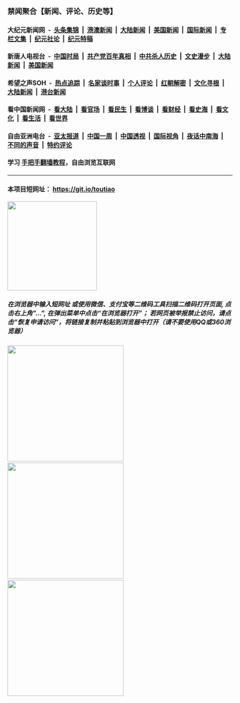 ### 禁闻聚合【新闻、评论、历史等】

#### 大纪元新闻网 &nbsp;-&nbsp; [头条集锦](indexes/E头条集锦.md?t=02090011) &nbsp;|&nbsp; [港澳新闻](indexes/E港澳新闻.md?t=02090011)  &nbsp;|&nbsp; [大陆新闻](indexes/E大陆新闻.md?t=02090011) &nbsp;|&nbsp; [美国新闻](indexes/E美国新闻.md?t=02090011) &nbsp;|&nbsp; [国际新闻](indexes/E国际新闻.md?t=02090011) &nbsp;|&nbsp; [专栏文集](indexes/E专栏文集.md?t=02090011) &nbsp;|&nbsp; [纪元社论](indexes/E纪元社论.md?t=02090011) &nbsp;|&nbsp; [纪元特稿](indexes/E纪元特稿.md?t=02090011) 

#### 新唐人电视台 &nbsp;-&nbsp; [中国时局](indexes/N中国时局.md?t=02090011) &nbsp;|&nbsp; [共产党百年真相](indexes/N共产党百年真相.md?t=02090011) &nbsp;|&nbsp; [中共杀人历史](indexes/N中共杀人历史.md?t=02090011) &nbsp;|&nbsp; [文史漫步](indexes/N文史漫步.md?t=02090011) &nbsp;|&nbsp; [大陆新闻](indexes/N大陆新闻.md?t=02090011) &nbsp;|&nbsp; [美国新闻](indexes/N美国新闻.md?t=02090011)

#### 希望之声SOH &nbsp;-&nbsp; [热点追踪](indexes/H热点追踪.md?t=02090011) &nbsp;|&nbsp; [名家谈时事](indexes/H名家谈时事.md?t=02090011) &nbsp;|&nbsp; [个人评论](indexes/H个人评论.md?t=02090011)  &nbsp;|&nbsp; [红朝解密](indexes/H红朝解密.md?t=02090011) &nbsp;|&nbsp; [文化寻根](indexes/H文化寻根.md?t=02090011) &nbsp;|&nbsp; [大陆新闻](indexes/H大陆新闻.md?t=02090011) &nbsp;|&nbsp; [港台新闻](indexes/H港台新闻.md?t=02090011)

#### 看中国新闻网 &nbsp;-&nbsp; [看大陆](indexes/S看大陆.md?t=02090011) &nbsp;|&nbsp; [看官场](indexes/S看官场.md?t=02090011) &nbsp;|&nbsp; [看民生](indexes/S看民生.md?t=02090011)  &nbsp;|&nbsp; [看博谈](indexes/S看博谈.md?t=02090011) &nbsp;|&nbsp; [看财经](indexes/S看财经.md?t=02090011) &nbsp;|&nbsp; [看史海](indexes/S看史海.md?t=02090011) &nbsp;|&nbsp; [看文化](indexes/S看文化.md?t=02090011) &nbsp;|&nbsp; [看生活](indexes/S看生活.md?t=02090011) &nbsp;|&nbsp; [看世界](indexes/S看世界.md?t=02090011)

#### 自由亚洲电台 &nbsp;-&nbsp; [亚太报道](indexes/R亚太报道.md?t=02090011) &nbsp;|&nbsp; [中国一周](indexes/R中国一周.md?t=02090011) &nbsp;|&nbsp; [中国透视](indexes/R中国透视.md?t=02090011)  &nbsp;|&nbsp; [国际视角](indexes/R国际视角.md?t=02090011) &nbsp;|&nbsp; [夜话中南海](indexes/R夜话中南海.md?t=02090011) &nbsp;|&nbsp; [不同的声音](indexes/R不同的声音.md?t=02090011) &nbsp;|&nbsp; [特约评论](indexes/R特约评论.md?t=02090011)

#### 学习 [手把手翻墙教程](https://github.com/gfw-breaker/guides/wiki)，自由浏览互联网

----

#### 本项目短网址： https://git.io/toutiao
<img src="https://raw.githubusercontent.com/gfw-breaker/banned-news/master/scripts/img/qr.png" width="200px"/>  

##### 在浏览器中输入短网址 或使用微信、支付宝等二维码工具扫描二维码打开页面, 点击右上角"...", 在弹出菜单中点击“在浏览器打开”； 若网页被举报禁止访问，请点击“恢复申请访问”，将链接复制并粘贴到浏览器中打开（请不要使用QQ或360浏览器）

<img src="https://raw.githubusercontent.com/gfw-breaker/banned-news/master/scripts/img/1.png" width="260px"/> &nbsp; <img src="https://raw.githubusercontent.com/gfw-breaker/banned-news/master/scripts/img/2.png" width="260px"/> &nbsp; <img src="https://raw.githubusercontent.com/gfw-breaker/banned-news/master/scripts/img/3.png" width="260px"/>
